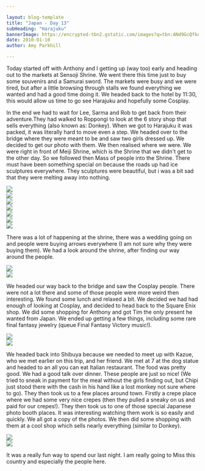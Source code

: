 ```yaml
---

layout: blog-template
title: "Japan - Day 13"
subHeading: "Harajuku"
bannerImage: https://encrypted-tbn2.gstatic.com/images?q=tbn:ANd9GcQfkosNw-i8kfLs6q8nnTX8JtVpH12AcGxjPbHlDfEx_kGjx1ru
date: 2010-01-10
author: Amy Parkhill

---
```

Today started off with Anthony and I getting up (way too) early and heading out to the markets at Sensoji Shrine. We went there this time just to buy some souvenirs and a Samurai sword. The markets were busy and we were tired, but after a little browsing through stalls we found everything we wanted and had a good time doing it. We headed back to the hotel by 11:30, this would allow us time to go see Harajuku and hopefully some Cosplay.

In the end we had to wait for Lee, Sarma and Rob to get back from their adventure.They had walked to Roppongi to look at the 6 story shop that sells everything (also known as: Donkey).
When we got to Harajuku it was packed, it was literally hard to move even a step. We headed over to the bridge where they were meant to be and saw two girls dressed up. We decided to get our photo with them. We then realised where we were. We were right in front of Meiji Shrine, which is the Shrine that we didn't get to the other day. So we followed then Mass of people into the Shrine. There must have been something special on because the roads up had ice sculptures everywhere. They sculptures were beautiful, but i was a bit sad that they were melting away into nothing. 

<div class="center-image"><img src="https://3.bp.blogspot.com/-3dihgtyU4eI/WCL7zVoETUI/AAAAAAAACyg/SlGd6cqyZZ8M2ta2h8zHt4-RKCVwIVDWwCLcB/s320/DSC_0379%255B1%255D.jpg" /></div>
<div class="center-image"><img src="https://2.bp.blogspot.com/-B_1phpMuncw/WCL3PnP8r_I/AAAAAAAACxg/d0cZnxl_0KcD2MX2LdoM6l0sPcDkvCHzACLcB/s320/dscf1877%255B1%255D.jpg" /></div>
<div class="center-image"><img src="https://2.bp.blogspot.com/-HBxgrxSYy6E/WCL3fpPZJUI/AAAAAAAACxk/jNG2tt4wLJoysJqjQZhQqSJSzEja8jPgwCLcB/s320/img_5154%255B1%255D.jpg" /></div>
<div class="center-image"><img src="https://3.bp.blogspot.com/-rTXZU_WYHgs/WCL31ZXsi3I/AAAAAAAACxs/Ma8IWJVUYQIzgB7BwaADmZ-NdPVE6WDUQCLcB/s320/img_5164%255B1%255D.jpg" /></div>
<div class="center-image"><img src="https://2.bp.blogspot.com/-JLzBC1x6klc/WCL3tOV7alI/AAAAAAAACxo/342YLztbT5weg3jPPF6RI-xwndaUSHcUgCLcB/s320/img_5165%255B1%255D.jpg" /></div>
<div class="center-image"><img src="https://4.bp.blogspot.com/-5IqDFh8mjcc/WCL36CtQ2VI/AAAAAAAACx0/bircZFjDWnoyXTnuCFH66VL9mgvuhc_awCLcB/s320/img_5166%255B1%255D.jpg" /></div>
<div class="center-image"><img src="https://4.bp.blogspot.com/-We7RIAgvFM0/WCL33QMJu3I/AAAAAAAACxw/pcc5ykbF_FU5C2VQUiYnSbOXwJTNhVLPQCLcB/s320/img_5170%255B1%255D.jpg" /></div>

There was a lot of happening at the shrine, there was a wedding going on and people were buying arrows everywhere (I am not sure why they were buying them). We had a look around the shrine, after finding our way around the people.

<div class="center-image"><img src="https://2.bp.blogspot.com/-vKGA3K42anY/WCL4fB24nbI/AAAAAAAACyA/kXiLSd-AnN8-r0iAGyFQHBcUsfz3Q5s1wCEw/s320/dscf1887%255B1%255D.jpg" /></div>
<div class="center-image"><img src="https://1.bp.blogspot.com/-1fmyXtvmQT4/WCL5HjgKAQI/AAAAAAAACyE/RrkVTaWUCz0coIuU_Oew62ey3N_Fz7BzwCEw/s320/dscf1942%255B1%255D.jpg" /></div>

We headed our way back to the bridge and saw the Cosplay people. There were not a lot there and some of those people were more weird then interesting. We found some lunch and relaxed a bit. We decided we had had enough of looking at Cosplay, and decided to head back to the Square Enix shop. We did some shopping for Anthony and got Tim the only present he wanted from Japan. We ended up getting a few things, including some rare final fantasy jewelry (queue Final Fantasy Victory music!).

<div class="center-image"><img src="https://4.bp.blogspot.com/-kc1ZrGU1AtA/WCL6R2FANuI/AAAAAAAACyM/ThaNJPfhC1c-wbRUSXbnRotCr9bh3SVQQCLcB/s320/img_5178%255B1%255D.jpg" /></div>
<div class="center-image"><img src="https://1.bp.blogspot.com/-t1oYoPKuODI/WCL8M5IIXjI/AAAAAAAACyo/Av8hSPce2Rc1DmoVUVhQvCKMg1Yt_-5pwCLcB/s320/DSC_0521%255B1%255D.jpg" /></div>

 We headed back into Shibuya because we needed to meet up with Kazue, who we met earlier on this trip, and her friend. We met at 7 at the dog statue and headed to an all you can eat Italian restaurant. The food was pretty good. We had a good talk over dinner. These people are just so nice! (We tried to sneak in payment for the meal without the girls finding out, but Chipi just stood there with the cash in his hand like a lost monkey not sure where to go). They then took us to a few places around town. Firstly a crepe place where we had some very nice crepes (then they pulled a sneaky on us and paid for our crepes!). They then took us to one of those special Japanese photo booth places. It was interesting watching them work is so easily and quickly. We all got a copy of the photos. We then did some shopping with them at a cool shop which sells nearly everything (similar to Donkey).

<div class="center-image"><img src="https://4.bp.blogspot.com/-frVUuT4Tinw/WCL74RfHVMI/AAAAAAAACyk/lQ4i-I8ZC1IYdoNXbReuKI2KOq-F9vrLACLcB/s320/DSC_0527%255B1%255D.jpg" /></div>
<div class="center-image"><img src="https://4.bp.blogspot.com/-NT3YHrKV6gw/WCL8bBoancI/AAAAAAAACyw/464hL8Fau5gtsxb1wTAadJ5cdMhzrNCTwCLcB/s320/IMG_6318%255B1%255D.jpg" /></div>

It was a really fun way to spend our last night. I am really going to Miss this country and especially the people here.
